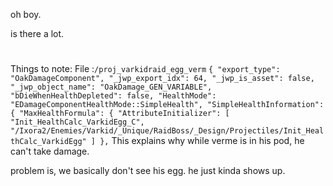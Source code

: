 oh boy.

is there a lot.

#

Things to note:
File :`/proj_varkidraid_egg_verm`
`
  {
    "export_type": "OakDamageComponent",
    "_jwp_export_idx": 64,
    "_jwp_is_asset": false,
    "_jwp_object_name": "OakDamage_GEN_VARIABLE",
    "bDieWhenHealthDepleted": false,
    "HealthMode": "EDamageComponentHealthMode::SimpleHealth",
    "SimpleHealthInformation": {
      "MaxHealthFormula": {
        "AttributeInitializer": [
          "Init_HealthCalc_VarkidEgg_C",
          "/Ixora2/Enemies/Varkid/_Unique/RaidBoss/_Design/Projectiles/Init_HealthCalc_VarkidEgg"
        ]
      },
`
This explains why while verme is in his pod, he can't take damage. 

problem is, we basically don't see his egg. he just kinda shows up. 
